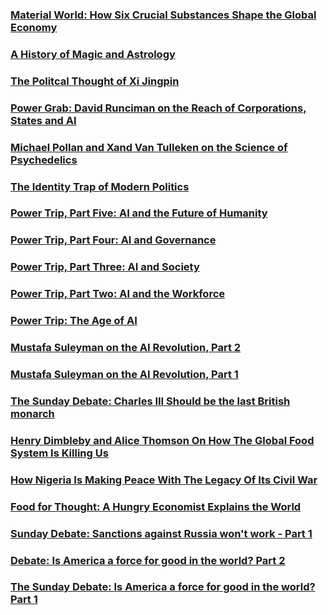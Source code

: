 ### [Material World: How Six Crucial Substances Shape the Global Economy](https://open.spotify.com/episode/5QLF2GhwHmED5lXmLsVMZF?si=541c0ac7b3f64bca)
### [A History of Magic and Astrology](https://open.spotify.com/episode/2VOUGzdDJVv2DEvTw9ZKqG?si=92fd5c03da7a4096)
### [The Politcal Thought of Xi Jingpin](https://open.spotify.com/episode/4ZiZFwTlOdeoiXw2cQsdPu?si=00d35f42de40476a)
### [Power Grab: David Runciman on the Reach of Corporations, States and AI](https://open.spotify.com/episode/12i75G16ZZqVhuZT0KHseZ?si=c8c14a33520341e7)
### [Michael Pollan and Xand Van Tulleken on the Science of Psychedelics](https://open.spotify.com/episode/6KtPEikGQ1NGBcMLJkl0ZT?si=d5794dec47a54b7c)
### [The Identity Trap of Modern Politics](https://open.spotify.com/episode/66ektQJCWj1IwSY4sOhvUT?si=7522f8d4985f4429)
### [Power Trip, Part Five: AI and the Future of Humanity](https://open.spotify.com/episode/28gZ0aG6dNdKh4Rwhmt0w4?si=2aa44bcfa4cb4a38)
### [Power Trip, Part Four: AI and Governance](https://open.spotify.com/episode/6P6t13GQG6QoE3m1cPrSP7?si=e05eb49f8bcc46c0)
### [Power Trip, Part Three: AI and Society](https://open.spotify.com/episode/0fuBLKgAXg1N4vwnuJcpRi?si=64146252cc704fb4)
### [Power Trip, Part Two: AI and the Workforce](https://open.spotify.com/episode/1kJJdIbySnhitNPpre175R?si=f48bda73dd9b41fe)
### [Power Trip: The Age of AI](https://open.spotify.com/episode/0OClc19t75NsOi1PrPLKlr?si=2acf68e3ceaa48fc)
### [Mustafa Suleyman on the AI Revolution, Part 2](https://open.spotify.com/episode/5T5ZUUDmwfeCgKfn8NIfPM?si=ce6b0a22192c406a)
### [Mustafa Suleyman on the AI Revolution, Part 1](https://open.spotify.com/episode/4RjzGXbalo6pFoCg9fZkAx?si=bd810607b2f24011)
### [The Sunday Debate: Charles III Should be the last British monarch](https://open.spotify.com/episode/65EsYPdn40P63RERvFJdMS?si=498d59bd60e24c4a)
### [Henry Dimbleby and Alice Thomson On How The Global Food System Is Killing Us](https://open.spotify.com/episode/61WoShwrMgqvfTydlEXSHT?si=c8132061b9034ebf)
### [How Nigeria Is Making Peace With The Legacy Of Its Civil War](https://open.spotify.com/episode/0EwZrt14IP0ZLBiV12eKrU?si=be378fd2a4f0428d)
### [Food for Thought: A Hungry Economist Explains the World](https://open.spotify.com/episode/1mpJxwbm38JDAYxPUZ2APW?si=d0c80fe10c5f4ba9)
### [Sunday Debate: Sanctions against Russia won't work - Part 1](https://open.spotify.com/episode/55K9YEQlnQuvqxGqZaLx8G?si=e46fd55d90f84a02)
### [Debate: Is America a force for good in the world? Part 2](https://open.spotify.com/episode/2tRLIcL2NDAH6QOqHqp4v0?si=df8e715e96f942fb)
### [The Sunday Debate: Is America a force for good in the world? Part 1](https://open.spotify.com/episode/2VfChqjIcPlO8cvcrT8zZJ?si=40ecccbb16044f2c)

